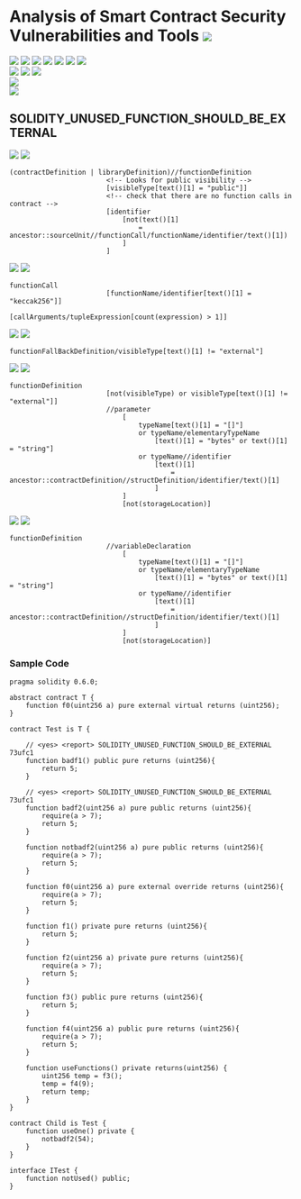 # Analysis of Smart Contract Security Vulnerabilities and Tools ![](https://img.shields.io/badge/-Live-brightgreen)
![](https://img.shields.io/badge/Batch-20CYS-green) ![](https://img.shields.io/badge/Batch-UG21CYS-lightgreen) ![](https://img.shields.io/badge/Batch-PG21CYS-green) ![](https://img.shields.io/badge/Batch-UG22CYS-lightgreen) ![](https://img.shields.io/badge/Batch-PG21CYS-green) ![](https://img.shields.io/badge/Batch-PhD-darkgreen) ![](https://img.shields.io/badge/-B_RIG-darkgreen)<br/>   ![](https://img.shields.io/badge/BlockchainCourse-20CY712-green)  ![](https://img.shields.io/badge/-M.Tech_Dissertation-blue) ![](https://img.shields.io/badge/Focus-Smart_Contract_Security-yellow) <br/>
![](https://img.shields.io/badge/Blockchain-Ethereum-blue)   <br/> 
![](https://img.shields.io/badge/Language-Solidity-blue)

## SOLIDITY_UNUSED_FUNCTION_SHOULD_BE_EXTERNAL

![](https://img.shields.io/badge/Pattern_ID-73ufc1-gold) ![](https://img.shields.io/badge/Severity-1-brown) 

```
(contractDefinition | libraryDefinition)//functionDefinition
                        <!-- Looks for public visibility -->
                        [visibleType[text()[1] = "public"]]
                        <!-- check that there are no function calls in contract -->
                        [identifier
                            [not(text()[1]
                                = ancestor::sourceUnit//functionCall/functionName/identifier/text()[1])
                            ]
                        ]
```

![](https://img.shields.io/badge/Pattern_ID-901eae-gold) ![](https://img.shields.io/badge/Severity-1-brown) 

```
functionCall
                        [functionName/identifier[text()[1] = "keccak256"]]
                        [callArguments/tupleExpression[count(expression) > 1]]
```

![](https://img.shields.io/badge/Pattern_ID-91h3sa-gold) ![](https://img.shields.io/badge/Severity-1-brown) 

```
functionFallBackDefinition/visibleType[text()[1] != "external"]
```

![](https://img.shields.io/badge/Pattern_ID-341gim-gold) ![](https://img.shields.io/badge/Severity-1-brown) 

```
functionDefinition
                        [not(visibleType) or visibleType[text()[1] != "external"]]
                        //parameter
                            [
                                typeName[text()[1] = "[]"]
                                or typeName/elementaryTypeName
                                    [text()[1] = "bytes" or text()[1] = "string"]
                                or typeName//identifier
                                    [text()[1]
                                        = ancestor::contractDefinition//structDefinition/identifier/text()[1]
                                    ]
                            ]
                            [not(storageLocation)]
```

![](https://img.shields.io/badge/Pattern_ID-441gim-gold) ![](https://img.shields.io/badge/Severity-1-brown) 

```
functionDefinition
                        //variableDeclaration
                            [
                                typeName[text()[1] = "[]"]
                                or typeName/elementaryTypeName
                                    [text()[1] = "bytes" or text()[1] = "string"]
                                or typeName//identifier
                                    [text()[1]
                                        = ancestor::contractDefinition//structDefinition/identifier/text()[1]
                                    ]
                            ]
                            [not(storageLocation)]
```

### Sample Code

```
pragma solidity 0.6.0;

abstract contract T {
    function f0(uint256 a) pure external virtual returns (uint256);
}

contract Test is T {

    // <yes> <report> SOLIDITY_UNUSED_FUNCTION_SHOULD_BE_EXTERNAL 73ufc1
    function badf1() public pure returns (uint256){
        return 5;
    }

    // <yes> <report> SOLIDITY_UNUSED_FUNCTION_SHOULD_BE_EXTERNAL 73ufc1
    function badf2(uint256 a) pure public returns (uint256){
        require(a > 7);
        return 5;
    }

    function notbadf2(uint256 a) pure public returns (uint256){
        require(a > 7);
        return 5;
    }

    function f0(uint256 a) pure external override returns (uint256){
        require(a > 7);
        return 5;
    }

    function f1() private pure returns (uint256){
        return 5;
    }

    function f2(uint256 a) private pure returns (uint256){
        require(a > 7);
        return 5;
    }

    function f3() public pure returns (uint256){
        return 5;
    }

    function f4(uint256 a) public pure returns (uint256){
        require(a > 7);
        return 5;
    }

    function useFunctions() private returns(uint256) {
        uint256 temp = f3();
        temp = f4(9);
        return temp;
    }
}

contract Child is Test {
    function useOne() private {
        notbadf2(54);
    }
}

interface ITest {
    function notUsed() public;
}
```